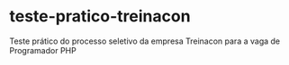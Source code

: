 # teste-pratico-treinacon
Teste prático do processo seletivo da empresa Treinacon para a vaga de Programador PHP
